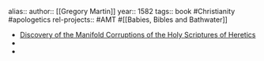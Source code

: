 alias::
author:: [[Gregory Martin]]
year:: 1582
tags:: book #Christianity #apologetics
rel-projects:: #AMT #[[Babies, Bibles and Bathwater]]



- [Discovery of the Manifold Corruptions of the Holy Scriptures of Heretics](http://www.catholicapologetics.info/scripture/translations/data/ADISCOVERY_Print.html)
-
-
